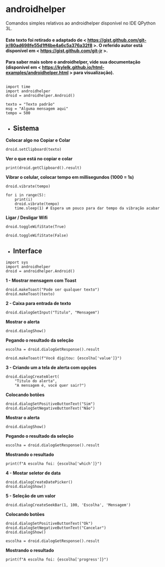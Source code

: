 # androidhelper
Comandos simples relativos ao androidhelper disponível no IDE QPython 3L.

#### Este texto foi retirado e adaptado de < https://gist.github.com/git-jr/80ad698fe55d1ff4be4a6c5a376a32f8 >. O referido autor está disponível em < https://gist.github.com/git-jr >.

#### Para saber mais sobre o androidhelper, vide sua documentação (disponível em < https://kylelk.github.io/html-examples/androidhelper.html > para visualização).

##

```
import time
import androidhelper
droid = androidhelper.Android()

texto = "Texto padrão"
msg = "Alguma mensagem aqui"
tempo = 500
```

* ## Sistema

**Colocar algo no Copiar e Colar**

`droid.setClipboard(texto)`

**Ver o que está no copiar e colar**

`print(droid.getClipboard().result)`

**Vibrar o celular, colocar tempo em millisegundos (1000 = 1s)**
```
droid.vibrate(tempo)

for i in range(5):
    print(i)
    droid.vibrate(tempo)
    time.sleep(1) # Espera um pouco para dar tempo da vibração acabar
```

**Ligar / Desligar Wifi**
```
droid.toggleWifiState(True)

droid.toggleWifiState(False)
```

* ## Interface
```
import sys
import androidhelper
droid = androidhelper.Android()
```

**1 - Mostrar mensagem com Toast**
```
droid.makeToast("Pode ser qualquer texto")
droid.makeToast(texto)
```

**2 - Caixa para entrada de texto**

`droid.dialogGetInput("Titulo", "Mensagem")`

**Mostrar o alerta**

`droid.dialogShow()`

**Pegando o resultado da seleção**
```
escolha = droid.dialogGetResponse().result

droid.makeToast(f"Você digitou: {escolha['value']}")
```

**3 - Criando um a tela de alerta com opções**
```
droid.dialogCreateAlert(
    "Titulo do alerta",
    "A mensagem é, você quer sair?")
```

**Colocando botões**
```
droid.dialogSetPositiveButtonText("Sim")
droid.dialogSetNegativeButtonText("Não")
```

**Mostrar o alerta**

`droid.dialogShow()`
 
**Pegando o resultado da seleção**

`escolha = droid.dialogGetResponse().result`

**Mostrando o resultado**

`print(f"A escolha foi: {escolha['which']}")`

**4 -  Mostar seletor de data**
```
droid.dialogCreateDatePicker()
droid.dialogShow()
```

**5 - Seleção de um valor**

`droid.dialogCreateSeekBar(1, 100, 'Escolha', 'Mensagem')`

**Colocando botões**
```
droid.dialogSetPositiveButtonText("Ok")
droid.dialogSetNegativeButtonText("Cancelar")
droid.dialogShow()

escolha = droid.dialogGetResponse().result
```

**Mostrando o resultado**

`print(f"A escolha foi: {escolha['progress']}")`

